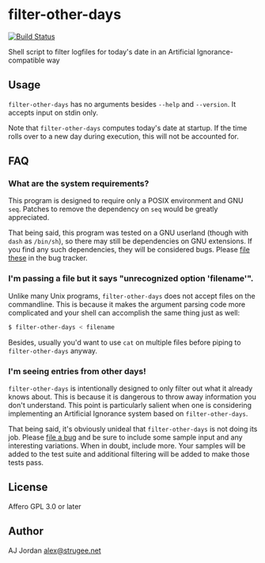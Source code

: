 # filter-other-days

[![Build Status](https://travis-ci.org/strugee/filter-other-days.svg?branch=master)](https://travis-ci.org/strugee/filter-other-days)

Shell script to filter logfiles for today's date in an Artificial Ignorance-compatible way

## Usage

`filter-other-days` has no arguments besides `--help` and `--version`. It accepts input on stdin only.

Note that `filter-other-days` computes today's date at startup. If the time rolls over to a new day during execution, this will not be accounted for.

## FAQ

### What are the system requirements?

This program is designed to require only a POSIX environment and GNU `seq`. Patches to remove the dependency on `seq` would be greatly appreciated.

That being said, this program was tested on a GNU userland (though with `dash` as `/bin/sh`), so there may still be dependencies on GNU extensions. If you find any such dependencies, they will be considered bugs. Please [file these][file a bug] in the bug tracker.

### I'm passing a file but it says "unrecognized option 'filename'".

Unlike many Unix programs, `filter-other-days` does not accept files on the commandline. This is because it makes the argument parsing code more complicated and your shell can accomplish the same thing just as well:

```sh
$ filter-other-days < filename
```

Besides, usually you'd want to use `cat` on multiple files before piping to `filter-other-days` anyway.

### I'm seeing entries from other days!

`filter-other-days` is intentionally designed to only filter out what it already knows about. This is because it is dangerous to throw away information you don't understand. This point is particularly salient when one is considering implementing an Artificial Ignorance system based on `filter-other-days`.

That being said, it's obviously unideal that `filter-other-days` is not doing its job. Please [file a bug][] and be sure to include some sample input and any interesting variations. When in doubt, include more. Your samples will be added to the test suite and additional filtering will be added to make those tests pass.

## License

Affero GPL 3.0 or later

## Author

AJ Jordan <alex@strugee.net>

 [file a bug]: https://github.com/strugee/filter-other-days/issues/new
